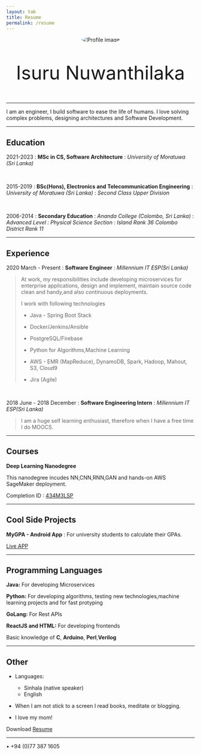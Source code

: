 ```yaml
---
layout: tab
title: Resume
permalink: /resume
---
```

<p align="center">
<img src="{{ site.url }}/assets/img/android-chrome-192x192.png"
     alt="Profile image"
     style="float: center; border-radius: 50%;" />
</p>

<p style="text-align: center;font-size: 50px"> Isuru Nuwanthilaka </p>

----

I am an engineer, I build software to ease the life of humans. I love solving complex problems, designing architectures and Software Development.

----

Education
---------

2021-2023
:   **MSc in CS, Software Architecture**
:   *University of Moratuwa (Sri Lanka)*

<br/>

2015-2019
:   **BSc(Hons), Electronics and Telecommunication Engineering**
:   *University of Moratuwa (Sri Lanka)*
:   *Second Class Upper Division*

<br/>

2006-2014
:   **Secondary Education**
:   *Ananda College (Colombo, Sri Lanka)*
:   *Advanced Level : Physical Science Section : Island Rank 36 Colombo District Rank 11*

---------------

Experience
----------

2020 March - Present
:   **Software Engineer**
:   *Millennium IT ESP(Sri Lanka)*

>At work, my responsibilities include developing microservices for enterprise applications, design
>and implement, maintain source code clean and handy,and also continuous deployments.
>
>I work with following technologies
>
>* Java - Spring Boot Stack
>
>* Docker/Jenkins/Ansible
>
>* PostgreSQL/Firebase
>
>* Python for Algorithms,Machine Learning
>
>* AWS - EMR (MapReduce), DynamoDB, Spark, Hadoop, Mahout, S3, Cloud9
>
>* Jira (Agile)

<br/>

2018 June - 2018 December
:   **Software Engineering Intern**
:   *Millennium IT ESP(Sri Lanka)*

>I am a huge self learning enthusiast, therefore when I have a free time I do MOOCS.

--------

Courses
--------------------

**Deep Learning Nanodegree**

This nanodegree incudes NN,CNN,RNN,GAN and hands-on AWS SageMaker deployment.

Completion ID : [434M3LSP](https://confirm.udacity.com/434M3LSP)

--------------

Cool Side Projects
---------------------

**MyGPA - Android App**
:   For university students to calculate their GPAs.

[Live APP](https://play.google.com/store/apps/details?id=com.isumalab.gpa)

----------------

Programming Languages
--------------------

**Java:** For developing Microservices

**Python:** For developing algorithms, testing new technologies,machine learning projects and for fast protyping  

**GoLang:** For Rest APIs

**ReactJS and HTML:** For developing frontends

Basic knowledge of **C**, **Arduino**, **Perl**,**Verilog**

-------------

Other
----------------------------------------

* Languages:

     * Sinhala (native speaker)
     * English

* When I am not stick to a screen I read books, meditate or blogging.

* I love my mom!


Download [Resume](https://isurunuwanthilaka.github.io/downloads/Resume.pdf)

----
• +94 (0)77 387 1605